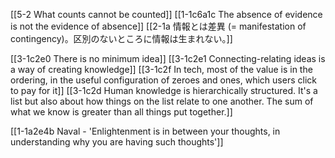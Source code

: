 [[5-2 What counts cannot be counted]]
[[1-1c6a1c The absence of evidence is not the evidence of absence]]
[[2-1a 情報とは差異 (= manifestation of contingency)。区別のないところに情報は生まれない。]]

[[3-1c2e0 There is no minimum idea]]
[[3-1c2e1 Connecting-relating ideas is a way of creating knowledge]]
[[3-1c2f In tech, most of the value is in the ordering, in the useful configuration of zeroes and ones, which users click to pay for it]]
	[[3-1c2d Human knowledge is hierarchically structured. It's a list but also about how things on the list relate to one another. The sum of what we know is greater than all things put together.]]

[[1-1a2e4b Naval - 'Enlightenment is in between your thoughts, in understanding why you are having such thoughts']]